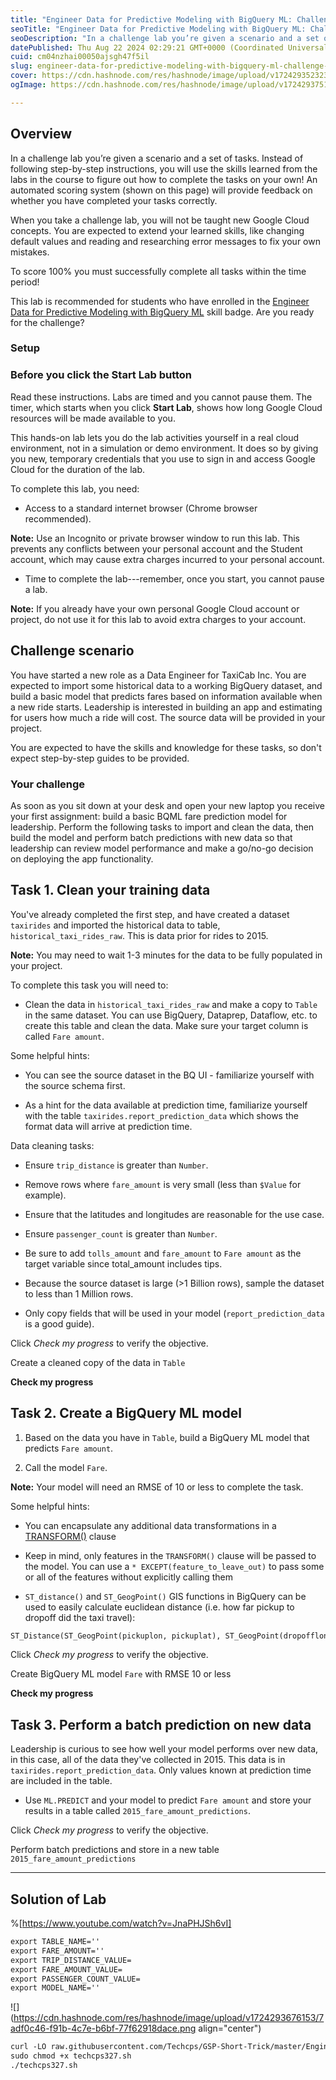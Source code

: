 ```yaml
---
title: "Engineer Data for Predictive Modeling with BigQuery ML: Challenge Lab - GSP327"
seoTitle: "Engineer Data for Predictive Modeling with BigQuery ML: Challenge Lab "
seoDescription: "In a challenge lab you’re given a scenario and a set of tasks. Instead of following step-by-step instructions, you will use the skills learned from the labs"
datePublished: Thu Aug 22 2024 02:29:21 GMT+0000 (Coordinated Universal Time)
cuid: cm04nzhai00050ajsgh47f5il
slug: engineer-data-for-predictive-modeling-with-bigquery-ml-challenge-lab-gsp327
cover: https://cdn.hashnode.com/res/hashnode/image/upload/v1724293523236/9d3e53b0-b1ab-4dc6-8382-4d2a529199e9.png
ogImage: https://cdn.hashnode.com/res/hashnode/image/upload/v1724293751374/72a82283-be3d-42b2-adc6-3ec7769a6fbe.png

---
```


## **Overview**

In a challenge lab you’re given a scenario and a set of tasks. Instead of following step-by-step instructions, you will use the skills learned from the labs in the course to figure out how to complete the tasks on your own! An automated scoring system (shown on this page) will provide feedback on whether you have completed your tasks correctly.

When you take a challenge lab, you will not be taught new Google Cloud concepts. You are expected to extend your learned skills, like changing default values and reading and researching error messages to fix your own mistakes.

To score 100% you must successfully complete all tasks within the time period!

This lab is recommended for students who have enrolled in the [Engineer Data for Predictive Modeling with BigQuery ML](https://www.cloudskillsboost.google/course_templates/627) skill badge. Are you ready for the challenge?

### Setup

### Before you click the Start Lab button

Read these instructions. Labs are timed and you cannot pause them. The timer, which starts when you click **Start Lab**, shows how long Google Cloud resources will be made available to you.

This hands-on lab lets you do the lab activities yourself in a real cloud environment, not in a simulation or demo environment. It does so by giving you new, temporary credentials that you use to sign in and access Google Cloud for the duration of the lab.

To complete this lab, you need:

* Access to a standard internet browser (Chrome browser recommended).
    

**Note:** Use an Incognito or private browser window to run this lab. This prevents any conflicts between your personal account and the Student account, which may cause extra charges incurred to your personal account.

* Time to complete the lab---remember, once you start, you cannot pause a lab.
    

**Note:** If you already have your own personal Google Cloud account or project, do not use it for this lab to avoid extra charges to your account.

## **Challenge scenario**

You have started a new role as a Data Engineer for TaxiCab Inc. You are expected to import some historical data to a working BigQuery dataset, and build a basic model that predicts fares based on information available when a new ride starts. Leadership is interested in building an app and estimating for users how much a ride will cost. The source data will be provided in your project.

You are expected to have the skills and knowledge for these tasks, so don't expect step-by-step guides to be provided.

### Your challenge

As soon as you sit down at your desk and open your new laptop you receive your first assignment: build a basic BQML fare prediction model for leadership. Perform the following tasks to import and clean the data, then build the model and perform batch predictions with new data so that leadership can review model performance and make a go/no-go decision on deploying the app functionality.

## **Task 1. Clean your training data**

You've already completed the first step, and have created a dataset `taxirides` and imported the historical data to table, `historical_taxi_rides_raw`. This is data prior for rides to 2015.

**Note:** You may need to wait 1-3 minutes for the data to be fully populated in your project.

To complete this task you will need to:

* Clean the data in `historical_taxi_rides_raw` and make a copy to `Table` in the same dataset. You can use BigQuery, Dataprep, Dataflow, etc. to create this table and clean the data. Make sure your target column is called `Fare amount`.
    

Some helpful hints:

* You can see the source dataset in the BQ UI - familiarize yourself with the source schema first.
    
* As a hint for the data available at prediction time, familiarize yourself with the table `taxirides.report_prediction_data` which shows the format data will arrive at prediction time.
    

Data cleaning tasks:

* Ensure `trip_distance` is greater than `Number`.
    
* Remove rows where `fare_amount` is very small (less than `$Value` for example).
    
* Ensure that the latitudes and longitudes are reasonable for the use case.
    
* Ensure `passenger_count` is greater than `Number`.
    
* Be sure to add `tolls_amount` and `fare_amount` to `Fare amount` as the target variable since total\_amount includes tips.
    
* Because the source dataset is large (&gt;1 Billion rows), sample the dataset to less than 1 Million rows.
    
* Only copy fields that will be used in your model (`report_prediction_data` is a good guide).
    

Click *Check my progress* to verify the objective.

Create a cleaned copy of the data in `Table`

**Check my progress**

## **Task 2. Create a BigQuery ML model**

1. Based on the data you have in `Table`, build a BigQuery ML model that predicts `Fare amount`.
    
2. Call the model `Fare`.
    

**Note:** Your model will need an RMSE of 10 or less to complete the task.

Some helpful hints:

* You can encapsulate any additional data transformations in a [TRANSFORM()](https://cloud.google.com/bigquery-ml/docs/reference/standard-sql/bigqueryml-syntax-create#transform) clause
    
* Keep in mind, only features in the `TRANSFORM()` clause will be passed to the model. You can use a `* EXCEPT(feature_to_leave_out)` to pass some or all of the features without explicitly calling them
    
* `ST_distance()` and `ST_GeogPoint()` GIS functions in BigQuery can be used to easily calculate euclidean distance (i.e. how far pickup to dropoff did the taxi travel):
    

```apache
ST_Distance(ST_GeogPoint(pickuplon, pickuplat), ST_GeogPoint(dropofflon, dropofflat)) AS euclidean
```

Click *Check my progress* to verify the objective.

Create BigQuery ML model `Fare` with RMSE 10 or less

**Check my progress**

## **Task 3. Perform a batch prediction on new data**

Leadership is curious to see how well your model performs over new data, in this case, all of the data they've collected in 2015. This data is in `taxirides.report_prediction_data`. Only values known at prediction time are included in the table.

* Use `ML.PREDICT` and your model to predict `Fare amount` and store your results in a table called `2015_fare_amount_predictions`.
    

Click *Check my progress* to verify the objective.

Perform batch predictions and store in a new table `2015_fare_amount_predictions`

---

## Solution of Lab

%[https://www.youtube.com/watch?v=JnaPHJSh6vI] 

```apache
export TABLE_NAME=''
export FARE_AMOUNT=''
export TRIP_DISTANCE_VALUE=
export FARE_AMOUNT_VALUE=
export PASSENGER_COUNT_VALUE=
export MODEL_NAME=''
```

![](https://cdn.hashnode.com/res/hashnode/image/upload/v1724293676153/7adf0c46-f91b-4c7e-b6bf-77f62918dace.png align="center")

```apache
curl -LO raw.githubusercontent.com/Techcps/GSP-Short-Trick/master/Engineer%20Data%20for%20Predictive%20Modeling%20with%20BigQuery%20ML%3A%20Challenge%20Lab/techcps327.sh
sudo chmod +x techcps327.sh
./techcps327.sh
```